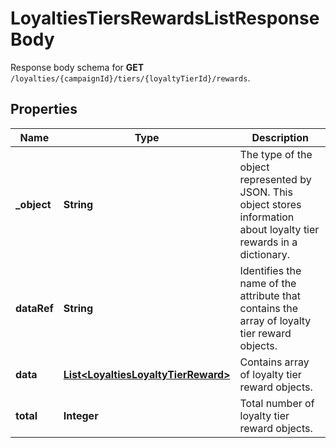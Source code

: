 

# LoyaltiesTiersRewardsListResponseBody

Response body schema for **GET** `/loyalties/{campaignId}/tiers/{loyaltyTierId}/rewards`.

## Properties

| Name | Type | Description |
|------------ | ------------- | ------------- |
|**_object** | **String** | The type of the object represented by JSON. This object stores information about loyalty tier rewards in a dictionary. |
|**dataRef** | **String** | Identifies the name of the attribute that contains the array of loyalty tier reward objects. |
|**data** | [**List&lt;LoyaltiesLoyaltyTierReward&gt;**](LoyaltiesLoyaltyTierReward.md) | Contains array of loyalty tier reward objects. |
|**total** | **Integer** | Total number of loyalty tier reward objects. |



